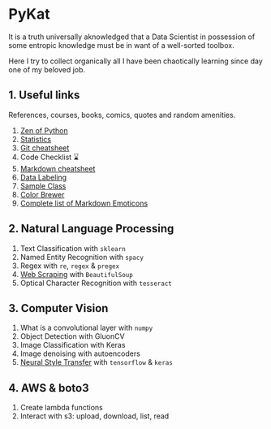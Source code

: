 # PyKat

It is a truth universally aknowledged that a Data Scientist in possession of some entropic knowledge must be in want of a well-sorted toolbox.

Here I try to collect organically all I have been chaotically learning since day one of my beloved job.

## 1. Useful links
References, courses, books, comics, quotes and random amenities.

1. [Zen of Python](https://peps.python.org/pep-0020/#the-zen-of-python)
2. [Statistics](https://xkcd.com/2560/)
3. [Git cheatsheet](https://github.com/kathrinbonamini/portfolio/blob/main/A1_useful_links/GitCheatsheet.md)
4. Code Checklist :hourglass:
5. [Markdown cheatsheet](https://github.com/adam-p/markdown-here/wiki/Markdown-Cheatsheet)
6. [Data Labeling](https://labelstud.io/)
7. [Sample Class](https://github.com/kathrinbonamini/portfolio/blob/main/A1_useful_links/SampleClass.py)
8. [Color Brewer](https://colorbrewer2.org/#type=diverging&scheme=PuOr&n=3)
9. [Complete list of Markdown Emoticons](https://gist.github.com/rxaviers/7360908)

## 2. Natural Language Processing
1. Text Classification with `sklearn`
2. Named Entity Recognition with `spacy`
3. Regex with `re`, `regex` & `pregex`
4. [Web Scraping](https://github.com/kathrinbonamini/portfolio/blob/main/A2_natural_language_processing/crawler/crawler.md) with `BeautifulSoup` 
5. Optical Character Recognition with `tesseract`

## 3. Computer Vision
1. What is a convolutional layer with `numpy`
2. Object Detection with GluonCV
3. Image Classification with Keras
4. Image denoising with autoencoders
5. [Neural Style Transfer](https://github.com/kathrinbonamini/portfolio/blob/main/A3_computer_vision/neural_style_transfer/neural_style_transfer.md) with `tensorflow` & `keras`

## 4. AWS & boto3
1. Create lambda functions
2. Interact with s3: upload, download, list, read
